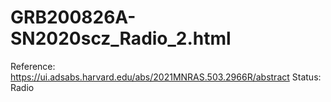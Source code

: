 # GRB200826A-SN2020scz_Radio_2.html

Reference: https://ui.adsabs.harvard.edu/abs/2021MNRAS.503.2966R/abstract
Status: Radio